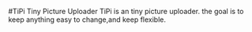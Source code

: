 #TiPi Tiny Picture Uploader
TiPi is an tiny picture uploader. the goal is to keep anything easy to change,and keep flexible.
